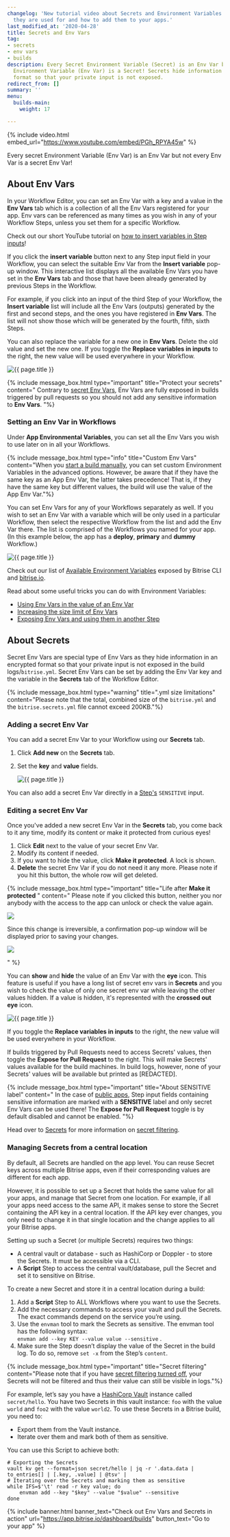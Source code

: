 ```yaml
---
changelog: 'New tutorial video about Secrets and Environment Variables: learn what
  they are used for and how to add them to your apps.'
last_modified_at: '2020-04-28'
title: Secrets and Env Vars
tag:
- secrets
- env vars
- builds
description: Every Secret Environment Variable (Secret) is an Env Var but not every
  Environment Variable (Env Var) is a Secret! Secrets hide information in an encrypted
  format so that your private input is not exposed.
redirect_from: []
summary: ''
menu:
  builds-main:
    weight: 17

---
```

{% include video.html embed_url="https://www.youtube.com/embed/PGh_RPYA45w" %}

Every secret Environment Variable (Env Var) is an Env Var but not every Env Var is a secret Env Var!

## About Env Vars

In your Workflow Editor, you can set an Env Var with a key and a value in the **Env Vars** tab which is a collection of all the Env Vars registered for your app. Env vars can be referenced as many times as you wish in any of your Workflow Steps, unless you set them for a specific Workflow.

Check out our short YouTube tutorial on [how to insert variables in Step inputs](https://youtu.be/atuP_1KN41Q)!

If you click the **insert variable** button next to any Step input field in your Workflow, you can select the suitable Env Var from the **Insert variable** pop-up window. This interactive list displays all the available Env Vars you have set in the **Env Vars** tab and those that have been already generated by previous Steps in the Workflow.

For example, if you click into an input of the third Step of your Workflow, the **Insert variable** list will include all the Env Vars (outputs) generated by the first and second steps, and the ones you have registered in **Env Vars**. The list will not show those which will be generated by the fourth, fifth, sixth Steps.

You can also replace the variable for a new one in **Env Vars**. Delete the old value and set the new one. If you toggle the **Replace variables in inputs** to the right, the new value will be used everywhere in your Workflow.

![{{ page.title }}](/img/env-vars.png)

{% include message_box.html type="important" title="Protect your secrets" content=" Contrary to [secret Env Vars](/builds/env-vars-secret-env-vars/#about-secrets), Env Vars are fully exposed in builds triggered by pull requests so you should not add any sensitive information to **Env Vars**. "%}

### Setting an Env Var in Workflows

Under **App Environmental Variables**, you can set all the Env Vars you wish to use later on in all your Workflows.

{% include message_box.html type="info" title="Custom Env Vars" content="When you [start a build manually](), you can set custom Environment Variables in the advanced options. However, be aware that if they have the same key as an App Env Var, the latter takes precedence! That is, if they have the same key but different values, the build will use the value of the App Env Var."%}

You can set Env Vars for any of your Workflows separately as well. If you wish to set an Env Var with a variable which will be only used in a particular Workflow, then select the respective Workflow from the list and add the Env Var there. The list is comprised of the Workflows you named for your app. (In this example below, the app has a **deploy**, **primary** and **dummy** Workflow.)

![{{ page.title }}](/img/env-var-workflows.png)

Check out our list of [Available Environment Variables](/builds/available-environment-variables/) exposed by Bitrise CLI and [bitrise.io](https://www.bitrise.io).

Read about some useful tricks you can do with Environment Variables:

* [Using Env Vars in the value of an Env Var](/tips-and-tricks/embedding-env-vars/)
* [Increasing the size limit of Env Vars](https://devcenter.bitrise.io/tips-and-tricks/increasing-the-size-limit-of-env-vars/)
* [Exposing Env Vars and using them in another Step](/tips-and-tricks/expose-environment-variable/)

## About Secrets

Secret Env Vars are special type of Env Vars as they hide information in an encrypted format so that your private input is not exposed in the build logs/`bitrise.yml`. Secret Env Vars can be set by adding the Env Var key and the variable in the **Secrets** tab of the Workflow Editor.

{% include message_box.html type="warning" title=".yml size limitations" content="Please note that the total, combined size of the `bitrise.yml` and the  `bitrise.secrets.yml` file cannot exceed 200KB."%}

### Adding a secret Env Var

You can add a secret Env Var to your Workflow using our **Secrets** tab.

1. Click **Add new** on the **Secrets** tab.
2. Set the **key** and **value** fields.

   ![{{ page.title }}](/img/secrets-dummy.png)

You can also add a secret Env Var directly in a [Step's](/builds/sensitive-input-field/#set-a-sensitive-input-in-a-step) `SENSITIVE` input.

### Editing a secret Env Var

Once you've added a new secret Env Var in the **Secrets** tab, you come back to it any time, modify its content or make it protected from curious eyes!

1. Click **Edit** next to the value of  your secret Env Var.
2. Modify its content if needed.
3. If you want to hide the value, click **Make it protected**. A lock is shown.
4. **Delete** the secret Env Var if you do not need it any more. Please note if you hit this button, the whole row will get deleted.

{% include message_box.html type="important" title="Life after **Make it protected** " content=" Please note if you clicked this button, neither you nor anybody with the access to the app can unlock or check the value again.

![](/img/test-key-make-it-protected.png)

Since this change is irreversible, a confirmation pop-up window will be displayed prior to saving your changes.

![](/img/protected.png)

" %}

You can **show** and **hide** the value of an Env Var with the **eye** icon. This feature is useful if you have a long list of secret env vars in **Secrets** and you wish to check the value of only one secret env var while leaving the other values hidden. If a value is hidden, it's represented with the **crossed out eye** icon.

![{{ page.title }}](/img/eye-icon.png)

If you toggle the **Replace variables in inputs** to the right, the new value will be used everywhere in your Workflow.

If builds triggered by Pull Requests need to access Secrets' values, then toggle the **Expose for Pull Request** to the right. This will make Secrets' values available for the build machines. In build logs, however, none of your Secrets' values will be available but printed as \[REDACTED\].

{% include message_box.html type="important" title="About SENSITIVE label" content=" In the case of [public apps](/adding-a-new-app/public-apps/), Step input fields containing sensitive information are marked with a **SENSITIVE** label and only secret Env Vars can be used there! The **Expose for Pull Request** toggle is by default disabled and cannot be enabled. "%}

Head over to [Secrets](/bitrise-cli/secrets/) for more information on [secret filtering](/bitrise-cli/secrets/#secret-filtering-with-bitrise-cli).

### Managing Secrets from a central location

By default, all Secrets are handled on the app level. You can reuse Secret keys across multiple Bitrise apps, even if their corresponding values are different for each app.

However, it is possible to set up a Secret that holds the same value for all your apps, and manage that Secret from one location. For example, if all your apps need access to the same API, it makes sense to store the Secret containing the API key in a central location. If the API key ever changes, you only need to change it in that single location and the change applies to all your Bitrise apps.

Setting up such a Secret (or multiple Secrets) requires two things:

* A central vault or database - such as HashiCorp or Doppler - to store the Secrets. It must be accessible via a CLI.
* A **Script** Step to access the central vault/database, pull the Secret and set it to sensitive on Bitrise.

To create a new Secret and store it in a central location during a build:

1. Add a **Script** Step to ALL Workflows where you want to use the Secrets.
2. Add the necessary commands to access your vault and pull the Secrets. The exact commands depend on the service you’re using.
3. Use the `envman` tool to mark the Secrets as sensitive. The envman tool has the following syntax:  
   `envman add --key KEY --value value --sensitive` .
4. Make sure the Step doesn’t display the value of the Secret in the build log. To do so, remove `set -x` from the Step’s `content`.

{% include message_box.html type="important" title="Secret filtering" content="Please note that if you have [secret filtering turned off](/bitrise-cli/secrets/#secret-filtering-with-bitrise-cli), your Secrets will not be filtered and thus their value can still be visible in logs."%}

For example, let’s say you have a [HashiCorp Vault](https://www.vaultproject.io/ "https://www.vaultproject.io/") instance called `secret/hello`. You have two Secrets in this vault instance: `foo` with the value `world` and `foo2` with the value `world2`. To use these Secrets in a Bitrise build, you need to:

* Export them from the Vault instance.
* Iterate over them and mark both of them as sensitive.

You can use this Script to achieve both:

    # Exporting the Secrets
    vault kv get --format=json secret/hello | jq -r '.data.data | to_entries[] | [.key, .value] | @tsv' | 
    # Iterating over the Secrets and marking them as sensitive
    while IFS=$'\t' read -r key value; do
        envman add --key "$key" --value "$value" --sensitive
    done

{% include banner.html banner_text="Check out Env Vars and Secrets in action" url="https://app.bitrise.io/dashboard/builds" button_text="Go to your app" %}